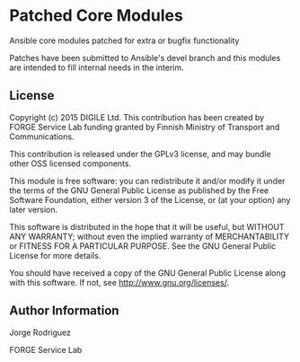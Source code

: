 Patched Core Modules
====================

Ansible core modules patched for extra or bugfix functionality

Patches have been submitted to Ansible's devel branch and this modules are intended to fill internal needs in the interim.

License
-------

Copyright (c) 2015 DIGILE Ltd.
This contribution has been created by FORGE Service Lab funding granted by
Finnish Ministry of Transport and Communications.

This contribution is released under the GPLv3 license, and may bundle other
OSS licensed components.

This module is free software: you can redistribute it and/or modify
it under the terms of the GNU General Public License as published by
the Free Software Foundation, either version 3 of the License, or
(at your option) any later version.

This software is distributed in the hope that it will be useful,
but WITHOUT ANY WARRANTY; without even the implied warranty of
MERCHANTABILITY or FITNESS FOR A PARTICULAR PURPOSE.  See the
GNU General Public License for more details.

You should have received a copy of the GNU General Public License
along with this software.  If not, see <http://www.gnu.org/licenses/>.

Author Information
------------------

Jorge Rodriguez

FORGE Service Lab

